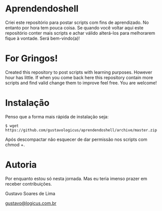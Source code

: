 Aprendendoshell
===============

Criei este repositório para postar scripts com fins de aprendizado. No entanto por hora tem pouca coisa.
Se quando você voltar aqui este repositório conter mais scripts e achar válido alterá-los para melhorarem 
fique à vontade. Será bem-vindo(a)!

For Gringos!
============

Created this repository to post scripts with learning purposes. However hour has little.
If when you come back here this repository contain more scripts and find valid change them to improve feel free.
You are welcome!

Instalação
==========

Penso que a forma mais rápida de instalação seja:

	$ wget https://github.com/gustavologicus/aprendendoshell/archive/master.zip
 
Após descompactar não esquecer de dar permissão nos scripts com chmod +.

Autoria
=======

Por enquanto estou só nesta jornada. Mas eu teria imenso prazer em receber contribuições.

Gustavo Soares de Lima

gustavo@logicus.com.br
